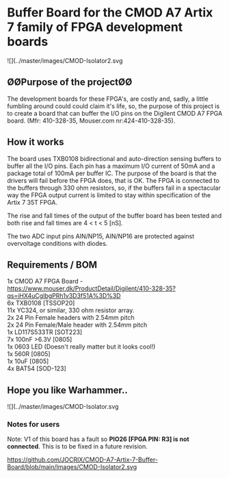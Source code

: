 # **Buffer Board for the CMOD A7 Artix 7 family of FPGA development boards**
![](../master/images/CMOD-Isolator2.svg

## ØØPurpose of the projectØØ
The development boards for these FPGA's, are costly and, sadly, a little fumbling around
could could claim it's life, so, the purpose of this project is to create a board that can buffer the I/O pins
on the Digilent CMOD A7 FPGA board. (Mfr: 410-328-35, Mouser.com nr:424-410-328-35).

## **How it works**
The board uses TXB0108 bidirectional and auto-direction sensing buffers to buffer all the I/O pins. Each pin
has a maximum I/O current of 50mA and a package total of 100mA per buffer IC. The purpose of the board is 
that the drivers will fail before the FPGA does, that is OK. The FPGA is connected to the buffers through
330 ohm resistors, so, if the buffers fail in a spectacular way the FPGA output current is limited to stay
within specification of the Artix 7 35T FPGA.

The rise and fall times of the output of the buffer board has been tested and both rise and fall times are 4 < t < 5 [nS].

The two ADC input pins AIN/NP15, AIN/NP16 are protected against overvoltage conditions with diodes.


## **Requirements / BOM**

1x CMOD A7 FPGA Board - https://www.mouser.dk/ProductDetail/Digilent/410-328-35?qs=iHX4uCgIbgPRh1v3D3f51A%3D%3D
<br>
6x TXB0108 [TSSOP20]
<br>
11x YC324, or similar, 330 ohm resistor array.
<br>
2x 24 Pin Female headers with 2.54mm pitch
<br>
2x 24 Pin Female/Male header with 2.54mm pitch
<br>
1x LD117S533TR [SOT223]
<br>
7x 100nF >6.3V [0805]
<br>
1x 0603 LED (Doesn't really matter but it looks cool!)
<br>
1x 560R [0805]
<br>
1x 10uF [0805]
<br>
4x BAT54 [SOD-123]

## Hope you like Warhammer..

![](../master/images/CMOD-Isolator.svg

### Notes for users
Note: V1 of this board has a fault so **PIO26 [FPGA PIN: R3] is not connected**. This is to be fixed in a future revision.

https://github.com/JOCRIX/CMOD-A7-Artix-7-Buffer-Board/blob/main/Images/CMOD-Isolator2.svg